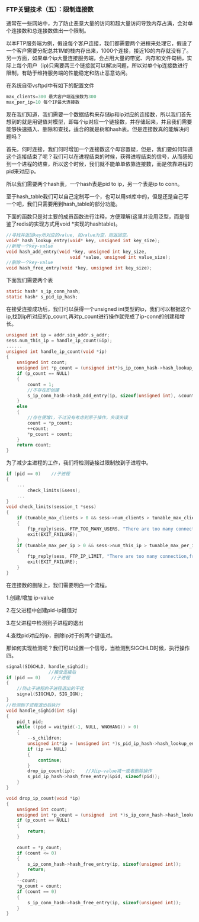 ### FTP关键技术（五）：限制连接数


通常在一些网站中，为了防止恶意大量的访问和超大量访问导致内存占满，会对单个连接数和总连接数做出一个限制。

以本FTP服务端为例，假设每个客户连接，我们都需要两个进程来处理它，假设了一个客户需要分配总共1M的栈内存出来，1000个连接，接近1G的内存就没有了。另一方面，如果单个ip大量连接服务端，会占用大量的带宽、内存和文件句柄，实际上每个用户（ip)只需要两三个链接就可以解决问题，所以对单个ip连接数进行限制，有助于维持服务端的性能稳定和防止恶意访问。

 在系统自带vsftpd中有如下的配置文件

```c
max_clients=300 最大客户端连接数为300
max_per_ip=10 每个IP最大连接数
```

现在我们知道，我们需要一个数据结构来存储ip和ip对应的连接数，所以我们首先想到的就是用键值对模型，即每个ip对应一个链接数，并存储起来，并且我们需要能够快速插入、删除和查找，适合的就是树和hash表。但是连接数真的能解决问题吗？

首先，何时连接，我们何时增加一个连接数这个毋容置疑，但是，我们要如何知道这个连接结束了呢？我们可以在进程结束的时候，获得进程结束的信号，从而感知到一个进程的结束，所以这个时候，我们就不能单单依靠连接数，而是依靠进程的pid来对应ip。

所以我们需要两个hash表，一个hash表是pid to ip，另一个表是ip to conn。

至于hash_table我们可以自己定制写一个，也可以用stl库中的，但是还是自己写一个吧，我们只需要用到hash_table的部分功能。

下面的函数只是对主要的成员函数进行注释，方便理解(这里并没用泛型，而是借鉴了redis的实现方式用void *实现的hashtable)。

```c
//寻找并返回key所对应的value, 如value为空，则返回空。
void* hash_lookup_entry(void* key, unsigned int key_size);
//新增一个key-value
void hash_add_entry(void *key, unsigned int key_size,
                        void *value, unsigned int value_size);
//删除一个key-value
void hash_free_entry(void *key, unsigned int key_size);
```

 下面我们需要两个表

```c
static hash* s_ip_conn_hash;
static hash* s_pid_ip_hash;
```

 在接受连接成功后，我们可以获得一个unsigned int类型的ip，我们可以根据这个ip,找到ip所对应的p_count,再对p_count进行操作就完成了ip-conn的创建和增长。

```c
unsigned int ip = addr.sin_addr.s_addr;
sess.num_this_ip = handle_ip_count(&ip);
......
unsigned int handle_ip_count(void *ip)
{
    unsigned int count;
    unsigned int *p_count = (unsigned int*)s_ip_conn_hash->hash_lookup_entry(ip, sizeof(unsigned int));
    if (p_count == NULL)
    {
        count = 1;
        //不存在即创建
        s_ip_conn_hash->hash_add_entry(ip, sizeof(unsigned int), &count, sizeof(unsigned int));
    }
    else
    {
        //存在便增1，不过没有考虑到原子操作，失误失误
        count = *p_count;
        ++count;
        *p_count = count;
    }
    return count;
}
```

为了减少主进程的工作，我们将检测链接过限制放到子进程中。

```C
if (pid == 0)    //子进程
{
    ...
        check_limits(&sess);
    ...
}
void check_limits(session_t *sess)
{
    if (tunable_max_clients > 0 && sess->num_clients > tunable_max_clients)
    {
        ftp_reply(sess, FTP_TOO_MANY_USERS, "There are too many connection, please try later");
        exit(EXIT_FAILURE);
    }
    if (tunable_max_per_ip > 0 && sess->num_this_ip > tunable_max_per_ip)
    {
        ftp_reply(sess, FTP_IP_LIMIT, "There are too many connection,from internet address");
        exit(EXIT_FAILURE);
    }
}
```

 在连接数的删除上，我们需要明白一个流程。

 1.创建/增加 ip-value

 2.在父进程中创建pid-ip键值对

 3.在父进程中检测到子进程的退出

 4.查找pid对应的ip，删除ip对于的两个键值对。

 那如何实现检测呢？我们可以设置一个信号，当检测到SIGCHLD时候，执行操作四。

```c
signal(SIGCHLD, handle_sighid);
                //接受连接后
if (pid == 0)    //子进程
{
    //防止子进程的子进程退出的干扰
    signal(SIGCHLD, SIG_IGN);
}
//检测到子进程退出后执行
void handle_sighid(int sig)
{
    pid_t pid;
    while ((pid = waitpid(-1, NULL, WNOHANG)) > 0)
    {
        --s_children;
        unsigned int*ip = (unsigned int *)s_pid_ip_hash->hash_lookup_entry(&pid, sizeof(pid));  //查找pid对于的ip
        if (ip == NULL)
        {
            continue;
        }
        drop_ip_count(ip);    //对ip-value减一或者删除操作
        s_pid_ip_hash->hash_free_entry(&pid, sizeof(pid));
    }
}

void drop_ip_count(void *ip)
{
    unsigned int count;
    unsigned int *p_count = (unsigned  int *)s_ip_conn_hash->hash_lookup_entry(ip, sizeof(unsigned int));
    if (p_count == NULL)
    {
        return;
    }

    count = *p_count;
    if (count <= 0)
    {
        s_ip_conn_hash->hash_free_entry(ip, sizeof(unsigned int));
        return;
    }
    --count;
    *p_count = count;
    if (count == 0)
    {
        s_ip_conn_hash->hash_free_entry(ip, sizeof(unsigned int));
    }
}
```


